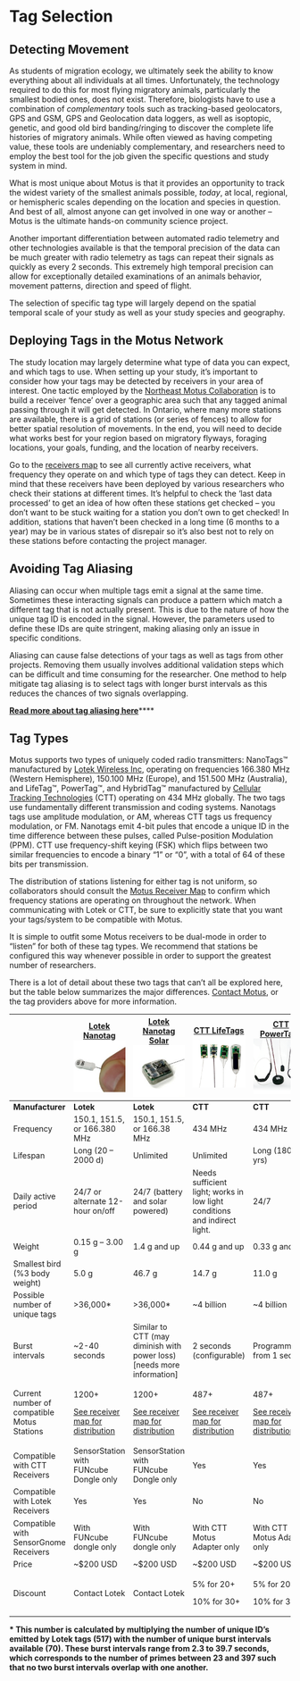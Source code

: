 # Tag Selection

## Detecting Movement

As students of migration ecology, we ultimately seek the ability to know everything about all individuals at all times. Unfortunately, the technology required to do this for most flying migratory animals, particularly the smallest bodied ones, does not exist. Therefore, biologists have to use a combination of _complementary_ tools such as tracking-based geolocators, GPS and GSM, GPS and Geolocation data loggers, as well as isoptopic, genetic, and good old bird banding/ringing to discover the complete life histories of migratory animals. While often viewed as having competing value, these tools are undeniably complementary, and researchers need to employ the best tool for the job given the specific questions and study system in mind.

What is most unique about Motus is that it provides an opportunity to track the widest variety of the smallest animals possible, _today_, at local, regional, or hemispheric scales depending on the location and species in question. And best of all, almost anyone can get involved in one way or another – Motus is the ultimate hands-on community science project.

Another important differentiation between automated radio telemetry and other technologies available is that the temporal precision of the data can be much greater with radio telemetry as tags can repeat their signals as quickly as every 2 seconds. This extremely high temporal precision can allow for exceptionally detailed examinations of an animals behavior, movement patterns, direction and speed of flight.

The selection of specific tag type will largely depend on the spatial temporal scale of your study as well as your study species and geography.

## Deploying Tags in the Motus Network

The study location may largely determine what type of data you can expect, and which tags to use. When setting up your study, it’s important to consider how your tags may be detected by receivers in your area of interest. One tactic employed by the [Northeast Motus Collaboration](https://www.northeastmotus.com) is to build a receiver ‘fence’ over a geographic area such that any tagged animal passing through it will get detected. In Ontario, where many more stations are available, there is a grid of stations (or series of fences) to allow for better spatial resolution of movements. In the end, you will need to decide what works best for your region based on migratory flyways, foraging locations, your goals, funding, and the location of nearby receivers.

Go to the [receivers map](https://motus.org/data/receiversMap) to see all currently active receivers, what frequency they operate on and which type of tags they can detect. Keep in mind that these receivers have been deployed by various researchers who check their stations at different times. It’s helpful to check the ‘last data processed’ to get an idea of how often these stations get checked – you don’t want to be stuck waiting for a station you don’t own to get checked! In addition, stations that haven’t been checked in a long time (6 months to a year) may be in various states of disrepair so it’s also best not to rely on these stations before contacting the project manager.

## Avoiding Tag Aliasing

Aliasing can occur when multiple tags emit a signal at the same time. Sometimes these interacting signals can produce a pattern which match a different tag that is not actually present. This is due to the nature of how the unique tag ID is encoded in the signal. However, the parameters used to define these IDs are quite stringent, making aliasing only an issue in specific conditions.

Aliasing can cause false detections of your tags as well as tags from other projects. Removing them usually involves additional validation steps which can be difficult and time consuming for the researcher. One method to help mitigate tag aliasing is to select tags with longer burst intervals as this reduces the chances of two signals overlapping.

[**Read more about tag aliasing here**](tag-aliasing.md#how-to-avoid-tag-aliasing-1)\*\*\*\*

## Tag Types

Motus supports two types of uniquely coded radio transmitters: NanoTags™ manufactured by [Lotek Wireless Inc](http://lotek.com), operating on frequencies 166.380 MHz (Western Hemisphere), 150.100 MHz (Europe), and 151.500 MHz (Australia), and LifeTag™, PowerTag™, and HybridTag™ manufactured by [Cellular Tracking Technologies](http://www.celltracktech.com) (CTT) operating on 434 MHz globally. The two tags use fundamentally different transmission and coding systems. Nanotags tags use amplitude modulation, or AM, whereas CTT tags us frequency modulation, or FM. Nanotags emit 4-bit pules that encode a unique ID in the time difference between these pulses, called Pulse-position Modulation (PPM). CTT use frequency-shift keying (FSK) which flips between two similar frequencies to encode a binary “1” or “0”, with a total of 64 of these bits per transmission.

The distribution of stations listening for either tag is not uniform, so collaborators should consult the [Motus Receiver Map](https://motus.org/data/receiversMap/) to confirm which frequency stations are operating on throughout the network. When communicating with Lotek or CTT, be sure to explicitly state that you want your tags/system to be compatible with Motus.

It is simple to outfit some Motus receivers to be dual-mode in order to “listen” for both of these tag types. We recommend that stations be configured this way whenever possible in order to support the greatest number of researchers.

There is a lot of detail about these two tags that can’t all be explored here, but the table below summarizes the major differences. [Contact Motus](https://motus.org/contact), or the tag providers above for more information.

|                                             | [ **Lotek Nanotag** ![Lotek Nanotag](.gitbook/assets/lotek-nanotag.jpg)](https://www.lotek.com/products/nanotags/) | [ **Lotek Nanotag Solar** ![Lotek Nanotag Solar](.gitbook/assets/lotek-nanotag-solar.jpg)](https://www.lotek.com/products/solar-nanotags-coded-vhf-for-birds/) | [**CTT LifeTags** ![CTT LifeTags](.gitbook/assets/ctt-lifetag.png)](https://celltracktech.com/products/tag-system/lifetag/) | [**CTT PowerTags** ![CTT PowerTags](.gitbook/assets/ctt-powertag.png)](https://celltracktech.com/products/tag-system/powertag/) | [**CTT HybridTags** ![CTT HybridTags](.gitbook/assets/ctt-hybridtag.png)](https://celltracktech.com/about-us/contact-us/) |
| ------------------------------------------- | ------------------------------------------------------------------------------------------------------------------ | -------------------------------------------------------------------------------------------------------------------------------------------------------------- | --------------------------------------------------------------------------------------------------------------------------- | ------------------------------------------------------------------------------------------------------------------------------- | ------------------------------------------------------------------------------------------------------------------------- |
| **Manufacturer**                            | **Lotek**                                                                                                          | **Lotek**                                                                                                                                                      | **CTT**                                                                                                                     | **CTT**                                                                                                                         | **CTT**                                                                                                                   |
| Frequency                                   | 150.1, 151.5, or 166.380 MHz                                                                                       | 150.1, 151.5, or 166.38 MHz                                                                                                                                    | 434 MHz                                                                                                                     | 434 MHz                                                                                                                         | 434 MHz                                                                                                                   |
| Lifespan                                    | Long (20 – 2000 d)                                                                                                 | Unlimited                                                                                                                                                      | Unlimited                                                                                                                   | Long (180 d to yrs)                                                                                                             | Unlimited                                                                                                                 |
| Daily active period                         | 24/7 or alternate 12-hour on/off                                                                                   | 24/7 (battery and solar powered)                                                                                                                               | Needs sufficient light; works in low light conditions and indirect light.                                                   | 24/7                                                                                                                            | 24/7 (battery and solar powered)                                                                                          |
| Weight                                      | 0.15 g – 3.00 g                                                                                                    | 1.4 g and up                                                                                                                                                   | 0.44 g and up                                                                                                               | 0.33 g and up                                                                                                                   | 0.63 g and up                                                                                                             |
| Smallest bird (%3 body weight)              | 5.0 g                                                                                                              | 46.7 g                                                                                                                                                         | 14.7 g                                                                                                                      | 11.0 g                                                                                                                          | 21.0 g                                                                                                                    |
| Possible number of unique tags              | >36,000\*                                                                                                          | >36,000\*                                                                                                                                                      | \~4 billion                                                                                                                 | \~4 billion                                                                                                                     | \~4 billion                                                                                                               |
| Burst intervals                             | \~2-40 seconds                                                                                                     | Similar to CTT (may diminish with power loss) \[needs more information]                                                                                        | 2 seconds (configurable)                                                                                                    | Programmable: from 1 sec up                                                                                                     | Programmable: from 5 sec up                                                                                               |
| Current number of compatible Motus Stations | <p>1200+</p><p><a href="https://motus.org/data/receiversMap/">See receiver map for distribution</a></p>            | <p>1200+</p><p><a href="https://motus.org/data/receiversMap/">See receiver map for distribution</a></p>                                                        | <p>487+</p><p><a href="https://motus.org/data/receiversMap/">See receiver map for distribution</a></p>                      | <p>487+</p><p><a href="https://motus.org/data/receiversMap/">See receiver map for distribution</a></p>                          | <p>487+</p><p><a href="https://motus.org/data/receiversMap/">See receiver map for distribution</a></p>                    |
| Compatible with CTT Receivers               | SensorStation with FUNcube Dongle only                                                                             | SensorStation with FUNcube Dongle only                                                                                                                         | Yes                                                                                                                         | Yes                                                                                                                             | Yes                                                                                                                       |
| Compatible with Lotek Receivers             | Yes                                                                                                                | Yes                                                                                                                                                            | No                                                                                                                          | No                                                                                                                              | No                                                                                                                        |
| Compatible with SensorGnome Receivers       | With FUNcube dongle only                                                                                           | With FUNcube dongle only                                                                                                                                       | With CTT Motus Adapter only                                                                                                 | With CTT Motus Adapter only                                                                                                     | With CTT Motus Adapter only                                                                                               |
| Price                                       | \~$200 USD                                                                                                         | \~$200 USD                                                                                                                                                     | \~$200 USD                                                                                                                  | \~$200 USD                                                                                                                      | \~$250 USD                                                                                                                |
| Discount                                    | Contact Lotek                                                                                                      | Contact Lotek                                                                                                                                                  | <p>5% for 20+</p><p>10% for 30+</p>                                                                                         | <p>5% for 20+</p><p>10% for 30+</p>                                                                                             | <p>5% for 20+</p><p>10% for 30+</p>                                                                                       |

**\* This number is calculated by multiplying the number of unique ID’s emitted by Lotek tags (517) with the number of unique burst intervals available (70). These burst intervals range from 2.3 to 39.7 seconds, which corresponds to the number of primes between 23 and 397 such that no two burst intervals overlap with one another.**
